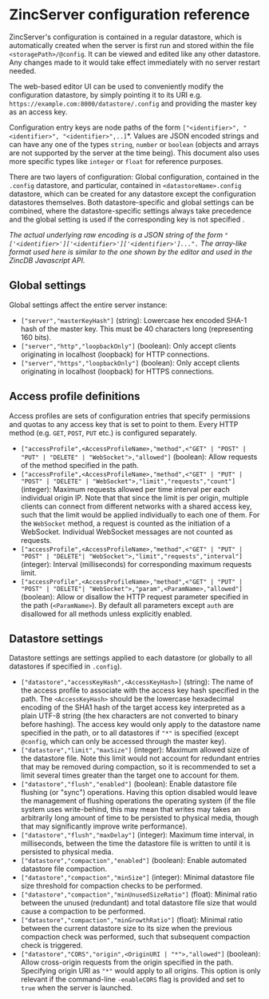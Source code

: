 # ZincServer configuration reference

ZincServer's configuration is contained in a regular datastore, which is automatically created when the server is first run and stored within the file `<storagePath>/@config`. It can be viewed and edited like any other datastore. Any changes made to it would take effect immediately with no server restart needed. 

The web-based editor UI can be used to conveniently modify the configuration datastore, by simply pointing it to its URI e.g. `https://example.com:8000/datastore/.config` and providing the master key as an access key.

Configuration entry keys are node paths of the form `["<identifier>", "<identifier>", "<identifier>",..]`*. Values are JSON encoded strings and can have any one of the types `string`, `number` or `boolean` (objects and arrays are not supported by the server at the time being). This document also uses more specific types like `integer` or `float` for reference purposes.

There are two layers of configuration: Global configuration, contained in the `.config` datastore, and particular, contained in `<datastoreName>.config` datastore, which can be created for any datastore except the configuration datastores themselves. Both datastore-specific and global settings can be combined, where the datastore-specific settings always take precedence and the global setting is used if the corresponding key is not specified .

_The actual underlying raw encoding is a JSON string of the form `"['<identifier>']['<identifier>']['<identifier>']...".` The array-like format used here is similar to the one shown by the editor and used in the ZincDB Javascript API._

## Global settings

Global settings affect the entire server instance:

* `["server","masterKeyHash"]` (string): Lowercase hex encoded SHA-1 hash of the master key. This must be 40 characters long (representing 160 bits).
* `["server","http","loopbackOnly"]` (boolean): Only accept clients originating in localhost (loopback) for HTTP connections.
* `["server","https","loopbackOnly"]` (boolean): Only accept clients originating in localhost (loopback) for HTTPS connections.

## Access profile definitions

Access profiles are sets of configuration entries that specify permissions and quotas to any access key that is set to point to them. Every HTTP method (e.g. `GET`, `POST`, `PUT` etc.) is configured separately.

* `["accessProfile",<AccessProfileName>,"method",<"GET" | "POST" | "PUT" | "DELETE" | "WebSocket">,"allowed"]` (boolean): Allow requests of the method specified in the path.
* `["accessProfile",<AccessProfileName>,"method",<"GET" | "PUT" | "POST" | "DELETE" | "WebSocket">,"limit","requests","count"]` (integer): Maximum requests allowed per time interval per each individual origin IP. Note that that since the limit is per origin, multiple clients can connect from different networks with a shared access key, such that the limit would be applied individually to each one of them. For the `WebSocket` method, a request is counted as the initiation of a WebSocket. Individual WebSocket messages are not counted as requests.
* `["accessProfile",<AccessProfileName>,"method",<"GET" | "PUT" | "POST" | "DELETE"| "WebSocket">,"limit","requests","interval"]` (integer): Interval (milliseconds) for corresponding maximum requests limit.
* `["accessProfile",<AccessProfileName>,"method",<"GET" | "PUT" | "POST" | "DELETE"| "WebSocket">,"param",<ParamName>,"allowed"]` (boolean): Allow or disallow the HTTP request parameter specified in the path (`<ParamName>`). By default all parameters except `auth` are disallowed for all methods unless explicitly enabled.

## Datastore settings

Datastore settings are settings applied to each datastore (or globally to all datastores if specified in `.config`).

* `["datastore","accessKeyHash",<AccessKeyHash>]` (string): The name of the access profile to associate with the access key hash specified in the path. The `<AccessKeyHash>` should be the lowercase hexadecimal encoding of the SHA1 hash of the target access key interpreted as a plain UTF-8 string (the hex characters are not converted to binary before hashing). The access key would only apply to the datastore name specified in the path, or to all datastores if `"*"` is specified (except `@config`, which can only be accessed through the master key).
* `["datastore","limit","maxSize"]` (integer): Maximum allowed size of the datastore file. Note this limit would not account for redundant entries that may be removed during compaction, so it is recommended to set a limit several times greater than the target one to account for them.
* `["datastore","flush","enabled"]` (boolean): Enable datastore file flushing (or "sync") operations. Having this option disabled would leave the management of flushing operations the operating system (if the file system uses write-behind, this may mean that writes may takes an arbitrarily long amount of time to be persisted to physical media, though that may significantly improve write performance).
* `["datastore","flush","maxDelay"]` (integer): Maximum time interval, in milliseconds, between the time the datastore file is written to until it is persisted to physical media.
* `["datastore","compaction","enabled"]` (boolean): Enable automated datastore file compaction.
* `["datastore","compaction","minSize"]` (integer): Minimal datastore file size threshold for compaction checks to be performed.
* `["datastore","compaction","minUnusedSizeRatio"]` (float): Minimal ratio between the unused (redundant) and total datastore file size that would cause a compaction to be performed.
* `["datastore","compaction","minGrowthRatio"]` (float): Minimal ratio between the current datastore size to its size when the previous compaction check was performed, such that subsequent compaction check is triggered.
* `["datastore","CORS","origin",<OriginURI | "*">,"allowed"]` (boolean): Allow cross-origin requests from the origin specified in the path. Specifying origin URI as `"*"` would apply to all origins. This option is only relevant if the command-line `-enableCORS` flag is provided and set to `true` when the server is launched.
